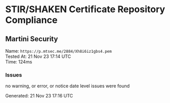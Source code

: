 # STIR/SHAKEN Certificate Repository Compliance

## Martini Security

Name: `https://p.mtsec.me/2884/Xh8i6iz1gbs4.pem`\
Tested At: 21 Nov 23 17:14 UTC\
Time: 124ms

### Issues

no warning, or error, or notice date level issues were found

Generated: 21 Nov 23 17:16 UTC